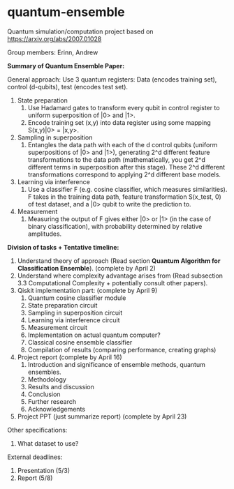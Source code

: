 # quantum-ensemble

Quantum simulation/computation project based on https://arxiv.org/abs/2007.01028



Group members: Erinn, Andrew

**Summary of Quantum Ensemble Paper:**

General approach: Use 3 quantum registers: Data (encodes training set), control (d-qubits), test (encodes test set).

1. State preparation
    1. Use Hadamard gates to transform every qubit in control register to uniform superposition of |0> and |1>. 
    2. Encode training set (x,y) into data register using some mapping S(x,y)|0> = |x,y>. 
2. Sampling in superposition
    1. Entangles the data path with each of the d control qubits (uniform superpositions of |0> and |1>), generating 2^d different feature transformations to the data path (mathematically, you get 2^d different terms in superposition after this stage). These 2^d different transformations correspond to applying 2^d different base models.
3. Learning via interference
    1. Use a classifier F (e.g. cosine classifier, which measures similarities). F takes in the training data path, feature transformation S(x_test, 0) of test dataset, and a |0> qubit to write the prediction to.
4. Measurement
    1. Measuring the output of F gives either |0> or |1> (in the case of binary classification), with probability determined by relative amplitudes.

**Division of tasks + Tentative timeline:**

1. Understand theory of approach (Read section **Quantum Algorithm for Classification Ensemble**). (complete by April 2)
2. Understand where complexity advantage arises from (Read subsection 3.3 Computational Complexity + potentially consult other papers). 
3. Qiskit implementation part: (complete by April 9)
    1. Quantum cosine classifier module 
    2. State preparation circuit 
    3. Sampling in superposition circuit
    4. Learning via interference circuit
    5. Measurement circuit
    6. Implementation on actual quantum computer?
    7. Classical cosine ensemble classifier
    8. Compilation of results (comparing performance, creating graphs)
4. Project report (complete by April 16)
    1. Introduction and significance of ensemble methods, quantum ensembles.
    2. Methodology
    3. Results and discussion
    4. Conclusion
    5. Further research
    6. Acknowledgements
5. Project PPT (just summarize report) (complete by April 23)

Other specifications:

1. What dataset to use? 

External deadlines:

1. Presentation (5/3)
2. Report (5/8)
